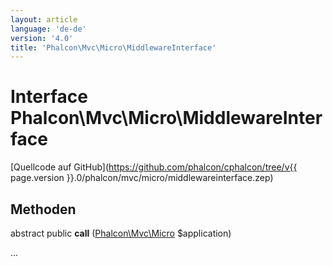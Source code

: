 ```yaml
---
layout: article
language: 'de-de'
version: '4.0'
title: 'Phalcon\Mvc\Micro\MiddlewareInterface'
---
```

# Interface **Phalcon\Mvc\Micro\MiddlewareInterface**

[Quellcode auf GitHub](https://github.com/phalcon/cphalcon/tree/v{{ page.version }}.0/phalcon/mvc/micro/middlewareinterface.zep)

## Methoden

abstract public **call** ([Phalcon\Mvc\Micro](Phalcon_Mvc_Micro) $application)

...